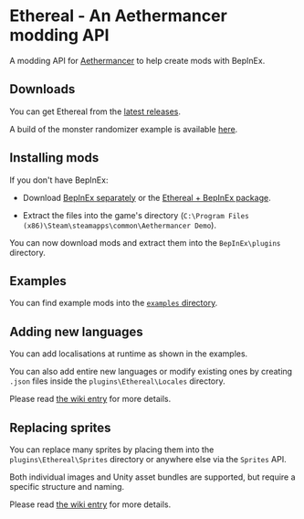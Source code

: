 # Ethereal - An Aethermancer modding API

A modding API for [Aethermancer](https://store.steampowered.com/app/2288470/Aethermancer/) to help create mods with BepInEx.

## Downloads

You can get Ethereal from the [latest releases](https://github.com/minavoii/Ethereal/releases/latest/download/Ethereal.zip).

A build of the monster randomizer example is available [here](https://github.com/minavoii/Ethereal/releases/latest/download/Randomizer.zip).

## Installing mods

If you don't have BepInEx:

-   Download [BepInEx separately](https://github.com/BepInEx/BepInEx) or the [Ethereal + BepInEx package](https://github.com/minavoii/Ethereal/releases/latest/download/Ethereal+BepInEx.zip).

-   Extract the files into the game's directory (`C:\Program Files (x86)\Steam\steamapps\common\Aethermancer Demo`).

You can now download mods and extract them into the `BepInEx\plugins` directory.

## Examples

You can find example mods into the [`examples` directory](https://github.com/minavoii/Ethereal/tree/main/examples).

## Adding new languages

You can add localisations at runtime as shown in the examples.

You can also add entire new languages or modify existing ones by creating `.json` files inside the `plugins\Ethereal\Locales` directory.

Please read [the wiki entry](https://github.com/minavoii/Ethereal/wiki/Languages) for more details.

## Replacing sprites

You can replace many sprites by placing them into the `plugins\Ethereal\Sprites` directory or anywhere else via the `Sprites` API.

Both individual images and Unity asset bundles are supported, but require a specific structure and naming.

Please read [the wiki entry](https://github.com/minavoii/Ethereal/wiki/Sprites) for more details.
